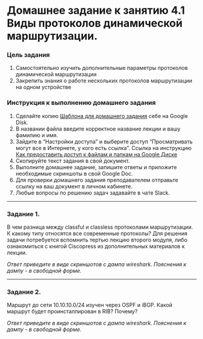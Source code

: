 # Домашнее задание к занятию 4.1 Виды протоколов динамической маршрутизации.

### Цель задания  
1. Самостоятельно изучить дополнительные параметры протоколов динамической маршрутизации
2. Закрепить знания о работе нескольких протоколов маршрутизации на одном устройстве 

### Инструкция к выполнению домашнего задания

1. Сделайте копию [Шаблона для домашнего задания](https://docs.google.com/document/d/1youKpKm_JrC0UzDyUslIZW2E2bIv5OVlm_TQDvH5Pvs/edit) себе на Google Disk.
2. В названии файла введите корректное название лекции и вашу фамилию и имя.
3. Зайдите в “Настройки доступа” и выберите доступ “Просматривать могут все в Интернете, у кого есть ссылка”.
 Ссылка на инструкцию [Как предоставить доступ к файлам и папкам на Google Диске](https://support.google.com/docs/answer/2494822?hl=ru&co=GENIE.Platform%3DDesktop)
5. Скопируйте текст задания в свой документ.
6. Выполните домашнее задание, запишите ответы и приложите необходимые скриншоты в свой Google Doc.
7. Для проверки домашнего задания преподавателем отправьте ссылку на ваш документ в личном кабинете.
8. Любые вопросы по решению задач задавайте в чате Slack.

------

### Задание 1.

В чем разница между classful и classless протоколами маршрутизации. К какому типу относятся все современные протоколы? 
Для решения задачи потребуется вспомнить тертью лекцию второго модуля, либо ознакомиться с книгой Ciscopress из дополнительных материалов к лекции. 

*Ответ приведите в виде скриншотов с дампа wireshark. Пояснения к дампу - в свободной форме.*

------

### Задание 2.

Маршрут до сети 10.10.10.0/24 изучен через OSPF и iBGP. Какой маршрут будет проинсталлирован в RIB? Почему?

*Ответ приведите в виде скриншотов с дампа wireshark. Пояснения к дампу - в свободной форме.*
